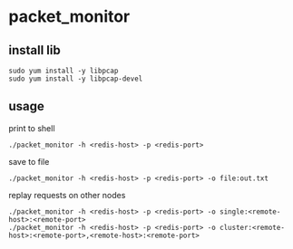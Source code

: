 # packet_monitor

## install lib

    sudo yum install -y libpcap
    sudo yum install -y libpcap-devel
    
## usage

print to shell
    
    ./packet_monitor -h <redis-host> -p <redis-port>
    
save to file
    
    ./packet_monitor -h <redis-host> -p <redis-port> -o file:out.txt

replay requests on other nodes
    
    ./packet_monitor -h <redis-host> -p <redis-port> -o single:<remote-host>:<remote-port>
    ./packet_monitor -h <redis-host> -p <redis-port> -o cluster:<remote-host>:<remote-port>,<remote-host>:<remote-port>    
